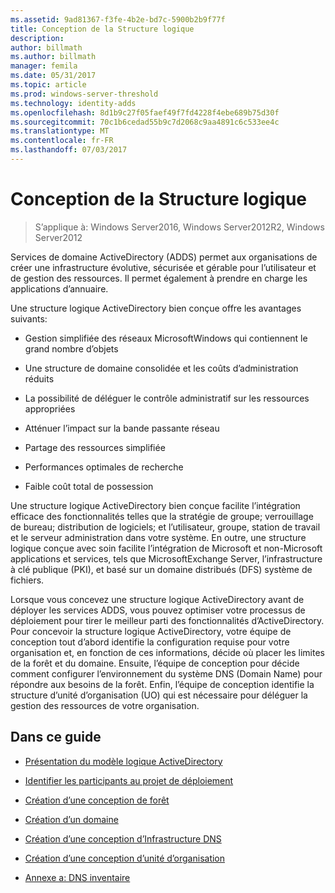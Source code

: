 ```yaml
---
ms.assetid: 9ad81367-f3fe-4b2e-bd7c-5900b2b9f77f
title: Conception de la Structure logique
description: 
author: billmath
ms.author: billmath
manager: femila
ms.date: 05/31/2017
ms.topic: article
ms.prod: windows-server-threshold
ms.technology: identity-adds
ms.openlocfilehash: 8d1b9c27f05faef49f7fd4228f4ebe689b75d30f
ms.sourcegitcommit: 70c1b6cedad55b9c7d2068c9aa4891c6c533ee4c
ms.translationtype: MT
ms.contentlocale: fr-FR
ms.lasthandoff: 07/03/2017
---
```

# <a name="designing-the-logical-structure"></a>Conception de la Structure logique

>S’applique à: Windows Server2016, Windows Server2012R2, Windows Server2012

Services de domaine ActiveDirectory (ADDS) permet aux organisations de créer une infrastructure évolutive, sécurisée et gérable pour l’utilisateur et de gestion des ressources. Il permet également à prendre en charge les applications d’annuaire.  
  
Une structure logique ActiveDirectory bien conçue offre les avantages suivants:  
  
-   Gestion simplifiée des réseaux MicrosoftWindows qui contiennent le grand nombre d’objets  
  
-   Une structure de domaine consolidée et les coûts d’administration réduits  
  
-   La possibilité de déléguer le contrôle administratif sur les ressources appropriées  
  
-   Atténuer l’impact sur la bande passante réseau  
  
-   Partage des ressources simplifiée  
  
-   Performances optimales de recherche  
  
-   Faible coût total de possession  
  
Une structure logique ActiveDirectory bien conçue facilite l’intégration efficace des fonctionnalités telles que la stratégie de groupe; verrouillage de bureau; distribution de logiciels; et l’utilisateur, groupe, station de travail et le serveur administration dans votre système. En outre, une structure logique conçue avec soin facilite l’intégration de Microsoft et non-Microsoft applications et services, tels que MicrosoftExchange Server, l’infrastructure à clé publique (PKI), et basé sur un domaine distribués (DFS) système de fichiers.  
  
Lorsque vous concevez une structure logique ActiveDirectory avant de déployer les services ADDS, vous pouvez optimiser votre processus de déploiement pour tirer le meilleur parti des fonctionnalités d’ActiveDirectory. Pour concevoir la structure logique ActiveDirectory, votre équipe de conception tout d’abord identifie la configuration requise pour votre organisation et, en fonction de ces informations, décide où placer les limites de la forêt et du domaine. Ensuite, l’équipe de conception pour décide comment configurer l’environnement du système DNS (Domain Name) pour répondre aux besoins de la forêt. Enfin, l’équipe de conception identifie la structure d’unité d’organisation (UO) qui est nécessaire pour déléguer la gestion des ressources de votre organisation.  
  
## <a name="in-this-guide"></a>Dans ce guide  
  
-   [Présentation du modèle logique ActiveDirectory](../../ad-ds/plan/Understanding-the-Active-Directory-Logical-Model.md)  
  
-   [Identifier les participants au projet de déploiement](../../ad-ds/plan/Identifying-the-Deployment-Project-Participants.md)  
  
-   [Création d’une conception de forêt](../../ad-ds/plan/Creating-a-Forest-Design.md)  
  
-   [Création d’un domaine](../../ad-ds/plan/Creating-a-Domain-Design.md)  
  
-   [Création d’une conception d’Infrastructure DNS](../../ad-ds/plan/Creating-a-DNS-Infrastructure-Design.md)  
  
-   [Création d’une conception d’unité d’organisation](../../ad-ds/plan/Creating-an-Organizational-Unit-Design.md)  
  
-   [Annexe a: DNS inventaire](../../ad-ds/plan/Appendix-A--DNS-Inventory.md)  
  


